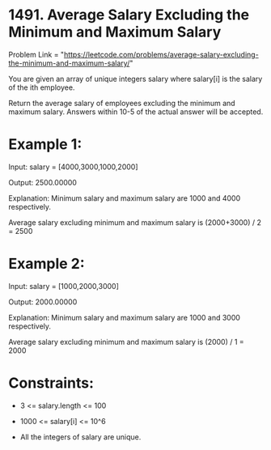 # 1491. Average Salary Excluding the Minimum and Maximum Salary


Problem Link = "https://leetcode.com/problems/average-salary-excluding-the-minimum-and-maximum-salary/"

You are given an array of unique integers salary where salary[i] is the salary of the ith employee.

Return the average salary of employees excluding the minimum and maximum salary. Answers within 10-5 of the actual answer will be accepted.

 

# Example 1:


Input: salary = [4000,3000,1000,2000]

Output: 2500.00000

Explanation: Minimum salary and maximum salary are 1000 and 4000 respectively.

Average salary excluding minimum and maximum salary is (2000+3000) / 2 = 2500


# Example 2:


Input: salary = [1000,2000,3000]

Output: 2000.00000

Explanation: Minimum salary and maximum salary are 1000 and 3000 respectively.

Average salary excluding minimum and maximum salary is (2000) / 1 = 2000

 

# Constraints:

- 3 <= salary.length <= 100
 
- 1000 <= salary[i] <= 10^6
 
- All the integers of salary are unique.
